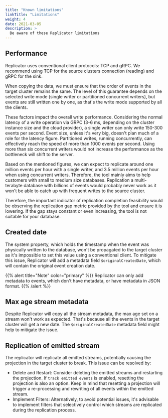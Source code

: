 ```yaml
---
title: "Known limitations"
linkTitle: "Limitations"
weight: 4
date: 2021-03-05
description: >
  Be aware of these Replicator limitations
---
```


## Performance

Replicator uses conventional client protocols: TCP and gRPC. We recommend using TCP for the source clusters connection (reading) and gRPC for the sink.

When copying the data, we must ensure that the order of events in the target cluster remains the same. The level of this guarantee depends on the selected write mode (single writer or partitioned concurrent writers), but events are still written one by one, as that's the write mode supported by all the clients.

These factors impact the overall write performance. Considering the normal latency of a write operation via GRPC (3-6 ms, depending on the cluster instance size and the cloud provider), a single writer can only write 150-300 events per second. Event size, unless it's very big, doesn't plan much of a role for the latency figure. Partitioned writes, running concurrently, can effectively reach the speed of more than 1000 events per second. Using more than six concurrent writers would not increase the performance as the bottleneck will shift to the server.

Based on the mentioned figures, we can expect to replicate around one million events per hour with a single writer, and 3.5 million events per hour when using concurrent writers. Therefore, the tool mainly aims to help customers with small to medium size databases. Replication a multi-terabyte database with billions of events would probably never work as it won't be able to catch up with frequent writes to the source cluster.

Therefore, the important indicator of replication completion feasibility would be observing the replication gap metric provided by the tool and ensure it is lowering. If the gap stays constant or even increasing, the tool is not suitable for your database.

## Created date

The system property, which holds the timestamp when the event was physically written to the database, won't be propagated to the target cluster as it's impossible to set this value using a conventional client. To mitigate this issue, Replicator will add a metadata field `$originalCreatedDate`, which will contain the original event creation date.

{{% alert title="Note" color="primary" %}}
Replicator can only add metadata to events, which don't have metadata, or have metadata in JSON format.
{{% /alert %}}

## Max age stream metadata

Despite Replicator will copy all the stream metadata, the max age set on a stream won't work as expected. That's because all the events in the target cluster will get a new date. The `$originalCreatedDate` metadata field might help to mitigate the issue.

## Replication of emitted stream

The replicator will replicate all emitted streams, potentially causing the projection in the target cluster to break. This issue can be resolved by:

- Delete and Restart: Consider deleting the emitted streams and restarting the projection. If `track emitted events` is enabled, resetting the projection is also an option. Keep in mind that resetting a projection will trigger a re-processing and rewriting of all events within the emitted stream.
- Implement Filters: Alternatively, to avoid potential issues, it's advisable to implement filters that selectively control which streams are replicated during the replication process.


